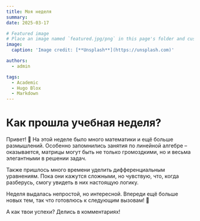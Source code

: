 ```yaml
---
title: Моя неделя
summary: 
date: 2025-03-17

# Featured image
# Place an image named `featured.jpg/png` in this page's folder and customize its options here.
image:
  caption: 'Image credit: [**Unsplash**](https://unsplash.com)'

authors:
  - admin

tags:
  - Academic
  - Hugo Blox
  - Markdown
---
```


# Как прошла учебная неделя?  

Привет! 🌿 На этой неделе было много математики и ещё больше размышлений. Особенно запомнились занятия по линейной алгебре – оказывается, матрицы могут быть не только громоздкими, но и весьма элегантными в решении задач.  

Также пришлось много времени уделить дифференциальным уравнениям. Пока они кажутся сложными, но чувствую, что, когда разберусь, смогу увидеть в них настоящую логику.  

Неделя выдалась непростой, но интересной. Впереди ещё больше новых тем, так что готовлюсь к следующим вызовам! 🚀  

А как твои успехи? Делись в комментариях!  

